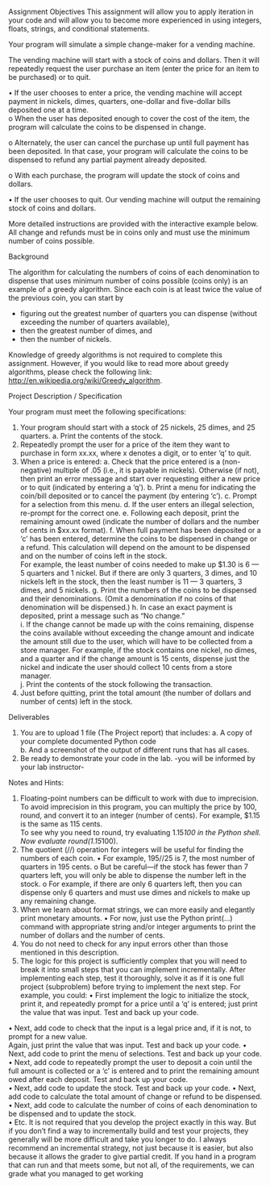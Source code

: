 Assignment Objectives 
This assignment will allow you to apply iteration in your code and will allow you to become more experienced 
in using integers, floats, strings, and conditional statements. 
 
Your program will simulate a simple change-maker for a vending machine. 
 
The vending machine will start with a stock of coins and dollars. Then it will repeatedly request the user 
purchase an item (enter the price for an item to be purchased) or to quit.  
 
• If the user chooses to enter a price, the vending machine will accept payment in nickels, dimes, 
quarters, one-dollar and five-dollar bills deposited one at a time.  
o When the user has deposited enough to cover the cost of the item, the program will calculate 
the coins to be dispensed in change. 
 
o Alternately, the user can cancel the purchase up until full payment has been deposited. In that 
case, your program will calculate the coins to be dispensed to refund any partial payment 
already deposited. 
 
o With each purchase, the program will update the stock of coins and dollars. 
 
• If the user chooses to quit. Our vending machine will output the remaining stock of coins and dollars. 
 
More detailed instructions are provided with the interactive example below. 
All change and refunds must be in coins only and must use the minimum number of coins possible. 
 
Background 
 
The algorithm for calculating the numbers of coins of each denomination to dispense that uses  minimum 
number of coins possible (coins only) is an example of a greedy algorithm. Since each coin is at least twice the 
value of the previous coin, you can start by  
- figuring out the greatest number of quarters you can dispense (without exceeding the  number of 
quarters available),  
- then the greatest number of dimes, and  
- then the number of nickels. 
 
Knowledge of greedy algorithms is not required to complete this assignment. However, if you would like to 
read more about greedy algorithms, please check the following link: 
http://en.wikipedia.org/wiki/Greedy_algorithm. 
 
Project Description / Specification 
 
Your program must meet the following specifications: 
1. Your program should start with a stock of 25 nickels, 25 dimes, and 25 quarters. 
a. Print the contents of the stock. 
2. Repeatedly prompt the user for a price of the item they want to purchase in form xx.xx, where x denotes a 
digit, or to enter ‘q’ to quit.   
3. When a price is entered: 
a. Check that the price entered is a (non-negative) multiple of .05 (i.e., it is payable in nickels). Otherwise 
(if not), then print an error message and start over requesting either a new price or to quit (indicated 
by entering a ‘q’). 
b. Print a menu for indicating the coin/bill deposited or to cancel the payment (by entering ‘c’). 
c. Prompt for a selection from this menu. 
d. If the user enters an illegal selection, re-prompt for the correct one. 
e. Following each deposit, print the remaining amount owed (indicate the number of dollars and the 
number of cents in $xx.xx format). 
f. When full payment has been deposited or a ‘c’ has been entered, determine the coins to be dispensed 
in change or a refund. This calculation will depend on the amount to be dispensed and on the number 
of coins left in the stock.  
For example, the least number of coins needed to make up $1.30 is 6 — 5 quarters and 1 nickel. 
But if there are only 3 quarters, 3 dimes, and 10 nickels left in the stock, then the least number is 11 — 
3 quarters, 3 dimes, and 5 nickels. 
g. Print the numbers of the coins to be dispensed and their denominations. (Omit a denomination if no 
coins of that denomination will be dispensed.) 
h. In case an exact payment is deposited, print a message such as “No change.”  
i. If the change cannot be made up with the coins remaining, dispense the coins available without 
exceeding the change amount and indicate the amount still due to the user, which will have to be 
collected from a store manager. 
For example, if the stock contains one nickel, no dimes, and a quarter and if the change amount is 15 
cents, dispense just the nickel and indicate the user should collect 10 cents from a store manager.  
j. Print the contents of the stock following the transaction. 
4. Just before quitting, print the total amount (the number of dollars and number of cents) left in the stock. 
 
Deliverables 
1. You are to upload 1 file (The Project report) that includes: 
a. A copy of your complete documented Python code   
b. And a screenshot of the output of different runs that has all cases. 
2. Be ready to demonstrate your code in the lab. -you will be informed by your lab instructor- 
 
Notes and Hints: 
1. Floating-point numbers can be difficult to work with due to imprecision. To avoid imprecision in this 
program, you can multiply the price by 100, round, and convert it to an integer (number of cents). 
For example, $1.15 is the same as 115 cents.  
             To see why you need to round, try evaluating 1.15*100 in the Python shell.  
             Now evaluate round(1.15*100). 
2. The quotient (//) operation for integers will be useful for finding the numbers of each coin. 
• For example, 195//25 is 7, the most number of quarters in 195 cents. 
o But be careful—if the stock has fewer than 7 quarters left, you will only be able to dispense 
the number left in the stock. 
o For example, if there are only 6 quarters left, then you can dispense only 6 quarters and must 
use dimes and nickels to make up any remaining change. 
3. When we learn about format strings, we can more easily and elegantly print monetary amounts. 
• For now, just use the Python print(...) command with appropriate string and/or integer arguments 
to print the number of dollars and the number of cents.   
4. You do not need to check for any input errors other than those mentioned in this description.   
5. The logic for this project is sufficiently complex that you will need to break it into small steps that you 
can implement incrementally. 
After implementing each step, test it thoroughly, solve it as if it is one full project (subproblem) before 
trying to implement the next step. 
For example, you could: 
• First implement the logic to initialize the stock, print it, and repeatedly prompt for a price until a 
‘q’ is entered; just print the value that was input. Test and back up your code. 
 
• Next, add code to check that the input is a legal price and, if it is not, to prompt for a new value.  
Again, just print the value that was input. Test and back up your code. 
• Next, add code to print the menu of selections. Test and back up your code. 
• Next, add code to repeatedly prompt the user to deposit a coin until the full amount is collected or 
a ‘c’ is entered and to print the remaining amount owed after each deposit. Test and back up your 
code.  
• Next, add code to update the stock. Test and back up your code. 
• Next, add code to calculate the total amount of change or refund to be dispensed.  
• Next, add code to calculate the number of coins of each denomination to be dispensed and to 
update the stock.  
• Etc. 
It is not required that you develop the project exactly in this way. But if you don’t find a way to 
incrementally build and test your projects, they generally will be more difficult and take you longer to 
do. I always recommend an incremental strategy, not just because it is easier, but also because it 
allows the grader to give partial credit. If you hand in a program that can run and that meets some, but 
not all, of the requirements, we can grade what you managed to get working
